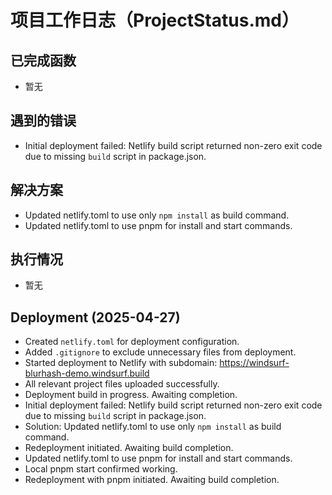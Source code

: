 # 项目工作日志（ProjectStatus.md）

## 已完成函数
- 暂无

## 遇到的错误
- Initial deployment failed: Netlify build script returned non-zero exit code due to missing `build` script in package.json.

## 解决方案
- Updated netlify.toml to use only `npm install` as build command.
- Updated netlify.toml to use pnpm for install and start commands.

## 执行情况
- 暂无

## Deployment (2025-04-27)
- Created `netlify.toml` for deployment configuration.
- Added `.gitignore` to exclude unnecessary files from deployment.
- Started deployment to Netlify with subdomain: https://windsurf-blurhash-demo.windsurf.build
- All relevant project files uploaded successfully.
- Deployment build in progress. Awaiting completion.
- Initial deployment failed: Netlify build script returned non-zero exit code due to missing `build` script in package.json.
- Solution: Updated netlify.toml to use only `npm install` as build command.
- Redeployment initiated. Awaiting build completion.
- Updated netlify.toml to use pnpm for install and start commands.
- Local pnpm start confirmed working.
- Redeployment with pnpm initiated. Awaiting build completion.
